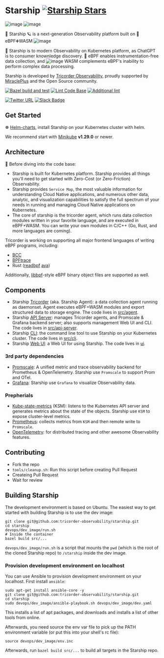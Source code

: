 # Starship [![Starship Stars](https://img.shields.io/github/stars/tricorder-observability/starship.svg?style=social&label=Star&maxAge=2592000)](https://github.com/tricorder-observability/starship/stargazers/)

![image](https://user-images.githubusercontent.com/112656580/219543149-2e2bbebc-1891-4dcb-ba66-0f8b7f1bcd68.png)
![image](https://user-images.githubusercontent.com/112656580/219542981-5a4e5fb1-0603-4c0b-91e2-c94c36a92c0b.png)

🖖 Starship 🪐 is a next-generation Observability platform built on 🐝 eBPF➕WASM ![image](https://user-images.githubusercontent.com/112656580/219543881-046af389-ca10-4dda-b79a-a60088a1220a.png)

🚀 Starship is to modern Observability on Kubernetes platform, as ChatGPT is
to consumer knownledge discovery.
🐝 eBPF enables instrumentation-free data collection, and ![image](https://user-images.githubusercontent.com/112656580/219543881-046af389-ca10-4dda-b79a-a60088a1220a.png) WASM complements eBPF's
inability to perform complex data processing.

Starship is developed by [Tricorder Observability](https://tricorder.dev/),
proudly supported by [MiraclePlus](https://www.miracleplus.com/) and the Open Source
community.

[![Bazel build and test](https://github.com/tricorder-observability/starship/actions/workflows/build-and-test.yml/badge.svg?event=pull_request)](https://github.com/tricorder-observability/starship/actions/workflows/build-and-test.yml)
[![Lint Code Base](https://github.com/tricorder-observability/starship/actions/workflows/super-linter.yaml/badge.svg?event=pull_request)](https://github.com/tricorder-observability/starship/actions/workflows/super-linter.yaml)
[![Additional lint](https://github.com/tricorder-observability/starship/actions/workflows/additional_lint.yml/badge.svg?event=pull_request)](https://github.com/tricorder-observability/starship/actions/workflows/additional_lint.yml)

[![Twitter URL](https://img.shields.io/twitter/url/https/twitter.com/bukotsunikki.svg?style=plastic&label=Follow%20%40tricorder_o11y)](https://twitter.com/tricorder_o11y)
[![Slack Badge](https://img.shields.io/badge/Slack-4A154B?logo=slack&logoColor=fff&style=plastic&label=Join%20Tricorder)](https://join.slack.com/t/tricorderobse-mfl6648/shared_invite/zt-1oxqtq793-rRA03FN1YuyCiQrN_TrZoQ)

## Get Started

☸️  [Helm-charts](https://github.com/tricorder-observability/helm-charts),
install Starship on your Kubernetes cluster with helm.

We recommend start with [Minikube](https://minikube.sigs.k8s.io/docs/start/)
**v1.29.0** or newer.

## Architecture

🤿 Before diving into the code base:

- Starship is built for Kubernetes platform. Starship provides all things you'll
  need to get started with Zero-Cost (or Zero-Friction) Observability.
- Starship provides `Service Map`, the most valuable information for
  understanding Cloud Native applications, and numerous other data, analytic,
  and visualization capabilities to satisfy the full spectrum of your needs in
  running and managing Cloud Native applications on Kubernetes.
- The core of starship is the tricorder agent, which runs data collection
  modules written in your favorite language, and are executed in eBPF+WASM.  You
  can write your own modules in C/C++ (Go, Rust, and more languages are coming).

Tricorder is working on supporting all major frontend languages of writing eBPF
programs, including:
* [BCC](https://github.com/iovisor/bcc)
* [BPFtrace](https://github.com/iovisor/bpftrace)
* Rust ([readbpf](https://github.com/foniod/redbpf)
  [aya](https://github.com/aya-rs/aya))

Additionally, [libbpf](https://github.com/libbpf/libbpf)-style eBPF binary
object files are supported as well.

## Components

* Starship [Tricorder](src/agent) (aka. Starship Agent): a data collection agent
  running as daemonset. Agent executes eBPF+WASM modules and export structured
  data to storage engine.  The code lives in [src/agent](src/agent).
* Starship [API Server](src/api-server): manages Tricorder agents, and Promscale
  & Grafana backend server; also supports management Web UI and CLI.  The code
  lives in [src/api-server](src/api-server).
* Starship [CLI](src/cli): the command line tool to use Starship on your
  Kubernetes cluster. The code lives in [src/cli](src/cli).
* Starship [Web UI](ui): a Web UI for using Starship.  The code lives in
  [ui](ui).

### 3rd party dependencies

* [Promscale](https://github.com/timescale/promscale): A unified metric and
  trace observability backend for Prometheus & OpenTelemetry.  Starship use
  `Promscale` to support Prom and OTel.
* [Grafana](https://github.com/grafana/grafana): Starship use `Grafana` to
  visualize Observability data.

### Prepherials

* [Kube-state-metrics](https://github.com/kubernetes/kube-state-metrics) (KSM):
  listens to the Kubernetes API server and generates metrics about the state of
  the objects. Starship use `KSM` to expose cluster-level metrics.
* [Prometheus](https://github.com/prometheus/prometheus): collects metrics from
  `KSM` and then remote write to `Promscale`.
* [OpenTelemetry](https://github.com/open-telemetry): for distributed tracing
  and other awesome Observability features.

## Contributing

- Fork the repo
- `tools/cleanup.sh`: Run this script before creating Pull Request
- Createing Pull Request
- Wait for review

## Building Starship

The development environment is based on Ubuntu.
The easiest way to get started with building Starship is to use the dev image:

```
git clone git@github.com:tricorder-observability/starship.git
cd starship
devops/dev_image/run.sh
# Inside the container
bazel build src/...
```

`devops/dev_image/run.sh` is a script that mounts the `pwd` (which is the root
of the cloned Starship repo) to `/starship` inside the dev image.

### Provision development environment on localhost
You can use Ansible to provision development environment on your localhost.
First install `ansible`:

```
sudo apt-get install ansible-core -y
git clone git@github.com:tricorder-observability/starship.git
cd starship
sudo devops/dev_image/ansible-playbook.sh devops/dev_image/dev.yaml
```

This installs a list of apt packages, and downloads and installs a list of other
tools from online.

Afterwards, you need source the env var file to pick up the PATH environment
variable (or put this into your shell's rc file):
```
source devops/dev_image/env.inc
```
Afterwards, run `bazel build src/...` to build all targets in the Starship repo.
